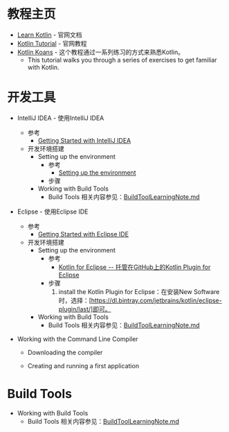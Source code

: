 # 教程主页
   * [Learn Kotlin](https://kotlinlang.org/docs/reference/) - 官网文档<br>
   * [Kotlin Tutorial](https://kotlinlang.org/docs/tutorials/) - 官网教程<br>
   * [Kotlin Koans](https://kotlinlang.org/docs/tutorials/koans.html) - 这个教程通过一系列练习的方式来熟悉Kotlin。<br>
      - This tutorial walks you through a series of exercises to get familiar with Kotlin.<br>
# 开发工具
   * IntelliJ IDEA - 使用IntelliJ IDEA
      - 参考
         + [Getting Started with IntelliJ IDEA](https://kotlinlang.org/docs/tutorials/getting-started.html)<br>
      - 开发环境搭建
         + Setting up the environment
            - 参考
               + [Setting up the environment](https://kotlinlang.org/docs/tutorials/getting-started.html)<br>
            - 步骤
         + Working with Build Tools
            - Build Tools 相关内容参见：[BuildToolLearningNote.md](https://github.com/squirrel-nest/BuildToolLearningNote/blob/master/BuildToolLearningNote.md)<br>

   * Eclipse - 使用Eclipse IDE
      - 参考
         + [Getting Started with Eclipse IDE](https://kotlinlang.org/docs/tutorials/getting-started-eclipse.html)<br>
      - 开发环境搭建
         + Setting up the environment
            - 参考
               + [Kotlin for Eclipse -- 托管在GitHub上的Kotlin Plugin for Eclipse](https://github.com/JetBrains/kotlin-eclipse)<br>
            - 步骤
               1.  install the Kotlin Plugin for Eclipse：在安装New Software时，选择：[https://dl.bintray.com/jetbrains/kotlin/eclipse-plugin/last/]即可。
         + Working with Build Tools
            - Build Tools 相关内容参见：[BuildToolLearningNote.md](https://github.com/squirrel-nest/BuildToolLearningNote/blob/master/BuildToolLearningNote.md)<br>

   * Working with the Command Line Compiler
      - Downloading the compiler
      
      - Creating and running a first application
# Build Tools
   * Working with Build Tools
      + Build Tools 相关内容参见：[BuildToolLearningNote.md](https://github.com/squirrel-nest/BuildToolLearningNote/blob/master/BuildToolLearningNote.md)<br>
